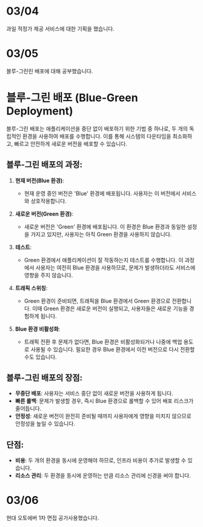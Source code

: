 # 03/04
과일 적정가 제공 서비스에 대한 기획을 했습니다.

# 03/05
블루-그린린 배포에 대해 공부했습니다.
# 블루-그린 배포 (Blue-Green Deployment)

블루-그린 배포는 애플리케이션을 중단 없이 배포하기 위한 기법 중 하나로, 두 개의 독립적인 환경을 사용하여 배포를 수행합니다. 이를 통해 시스템의 다운타임을 최소화하고, 빠르고 안전하게 새로운 버전을 배포할 수 있습니다.

## 블루-그린 배포의 과정:

1. **현재 버전(Blue 환경)**:
   - 현재 운영 중인 버전은 'Blue' 환경에 배포됩니다. 사용자는 이 버전에서 서비스와 상호작용합니다.

2. **새로운 버전(Green 환경)**:
   - 새로운 버전은 'Green' 환경에 배포됩니다. 이 환경은 Blue 환경과 동일한 설정을 가지고 있지만, 사용자는 아직 Green 환경을 사용하지 않습니다.

3. **테스트**:
   - Green 환경에서 애플리케이션이 잘 작동하는지 테스트를 수행합니다. 이 과정에서 사용자는 여전히 Blue 환경을 사용하므로, 문제가 발생하더라도 서비스에 영향을 주지 않습니다.

4. **트래픽 스위칭**:
   - Green 환경이 준비되면, 트래픽을 Blue 환경에서 Green 환경으로 전환합니다. 이때 Green 환경은 새로운 버전이 실행되고, 사용자들은 새로운 기능을 경험하게 됩니다.

5. **Blue 환경 비활성화**:
   - 트래픽 전환 후 문제가 없다면, Blue 환경은 비활성화되거나 나중에 백업 용도로 사용될 수 있습니다. 필요한 경우 Blue 환경에서 이전 버전으로 다시 전환할 수도 있습니다.

## 블루-그린 배포의 장점:
- **무중단 배포**: 사용자는 서비스 중단 없이 새로운 버전을 사용하게 됩니다.
- **빠른 롤백**: 문제가 발생할 경우, 즉시 Blue 환경으로 롤백할 수 있어 배포 리스크가 줄어듭니다.
- **안정성**: 새로운 버전이 완전히 준비될 때까지 사용자에게 영향을 미치지 않으므로 안정성을 높일 수 있습니다.

## 단점:
- **비용**: 두 개의 환경을 동시에 운영해야 하므로, 인프라 비용이 추가로 발생할 수 있습니다.
- **리소스 관리**: 두 환경을 동시에 운영하는 만큼 리소스 관리에 신경을 써야 합니다.

# 03/06
현대 오토에버 1차 면접 공가사용했습니다.
